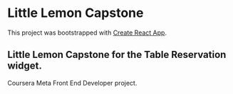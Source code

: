 # Little Lemon Capstone

This project was bootstrapped with [Create React App](https://github.com/facebook/create-react-app).

## Little Lemon Capstone for the Table Reservation widget.
Coursera Meta Front End Developer project.